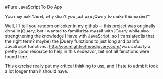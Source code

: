 #Pure JavaScript To Do App

You may ask "Jerel, why didn't you just use jQuery to make this easier?"

Well, I'll tell you random onlooker in my github -- this project was originally done in jQuery, but I wanted to familiarize myself with jQuery while also strengthening the knowledge I have with JavaScript, so I translated(is that the right term? maybe) the jQuery functions to just long and painful JavaScript functions. http://youmightnotneedjquery.com/ was actually a pretty good resource to help in this endeavor, but not all functions were found here.

This exercise really put my critical thinking to use, and I hate to admit it took a lot longer than it should have.